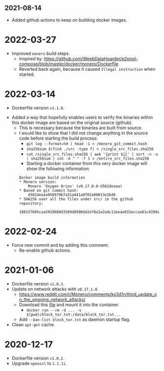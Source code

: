 ## 2021-08-14
* Added github actions to keep on building docker images.

# 2022-03-27
* Improved `monero` build steps.
    - Inspired by: https://github.com/WeebDataHoarder/p2pool-compose/blob/master/docker/monero/Dockerfile
    - Reverted back again, because it caused `Illegal instruction` when started.

# 2022-03-14
- Dockerfile version `v1.1.0`.
* Added a way that hopefully enables users to verify the binaries within this docker image are based on the original source (github).
    - This is necessary because the binaries are built from source.
    - I would like to show that I did not change anything in the source code before starting the build process:
        + `git log --format=%H | head -1 > /monero_git_commit.hash`
        + `sha256sum $(find ./src -type f) > /single_src_files.sha256`
        + `cat /single_src_files.sha256 | awk '{print $1}' | sort -n -u | sha256sum | cut -d " " -f 1 > /entire_src_files.sha256`
        + Starting a docker container from this very docker image will show the following information:
        ```
        Docker image build information
        * Monero version:
            Monero 'Oxygen Orion' (v0.17.0.0-d562deaaa)
        * Based on git commit hash:
            d562deaaa950979b7a31a441a8f02a00013e26d6
        * SHA256 over all the files under src/ in the github repository:
            180157605caa5919608d3509d8990dd2e78a2a2adc12eeae033eccaa01c4399a
        ```

# 2022-02-24
* Force new commit and by adding this comment.
    - Re-enable github actions.

# 2021-01-06
- Dockerfile version `v1.0.3`.
- Update on network attacks with `v0.17.1.8`.
    + https://www.reddit.com/r/Monero/comments/ko3d1n/third_update_on_the_ongoing_network_attacks/
    + Download this [file](https://gui.xmr.pm/files/block_tor.txt) and mount it into the container.
        - `docker run --rm -d ... -v $(pwd)/block_tor.txt:/data/block_tor.txt...`
    + Add `--ban-list block_tor.txt` as daemon startup flag.
- Clean `apt-get` cache.

# 2020-12-17
- Dockerfile version `v1.0.2`.
- Upgrade `openssl` to `1.1.1i`.

